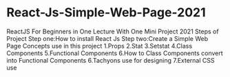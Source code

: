 # React-Js-Simple-Web-Page-2021
ReactJS For Beginners in One Lecture With One Mini Project 2021
Steps of Project
Step one:How to install React Js
Step two:Create a Simple Web Page 
Concepts use in this project
1.Props
2.Stat
3.Setstat
4.Class Components
5.Functional Components
6.How to Class Components convert into Functional Components
6.Tachyons use for designing 
7.External CSS use

